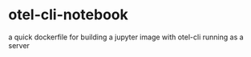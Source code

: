# otel-cli-notebook
a quick dockerfile for building a jupyter image with otel-cli running as a server
